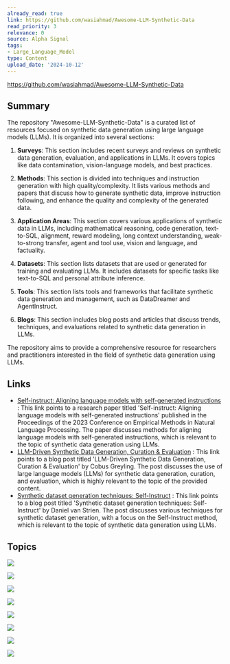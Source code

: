 ```yaml
---
already_read: true
link: https://github.com/wasiahmad/Awesome-LLM-Synthetic-Data
read_priority: 3
relevance: 0
source: Alpha Signal
tags:
- Large_Language_Model
type: Content
upload_date: '2024-10-12'
---
```


https://github.com/wasiahmad/Awesome-LLM-Synthetic-Data
## Summary

The repository "Awesome-LLM-Synthetic-Data" is a curated list of resources focused on synthetic data generation using large language models (LLMs). It is organized into several sections:

1. **Surveys**: This section includes recent surveys and reviews on synthetic data generation, evaluation, and applications in LLMs. It covers topics like data contamination, vision-language models, and best practices.

2. **Methods**: This section is divided into techniques and instruction generation with high quality/complexity. It lists various methods and papers that discuss how to generate synthetic data, improve instruction following, and enhance the quality and complexity of the generated data.

3. **Application Areas**: This section covers various applications of synthetic data in LLMs, including mathematical reasoning, code generation, text-to-SQL, alignment, reward modeling, long context understanding, weak-to-strong transfer, agent and tool use, vision and language, and factuality.

4. **Datasets**: This section lists datasets that are used or generated for training and evaluating LLMs. It includes datasets for specific tasks like text-to-SQL and personal attribute inference.

5. **Tools**: This section lists tools and frameworks that facilitate synthetic data generation and management, such as DataDreamer and AgentInstruct.

6. **Blogs**: This section includes blog posts and articles that discuss trends, techniques, and evaluations related to synthetic data generation in LLMs.

The repository aims to provide a comprehensive resource for researchers and practitioners interested in the field of synthetic data generation using LLMs.
## Links

- [Self-instruct: Aligning language models with self-generated instructions](https://aclanthology.org/2023.emnlp-main.67/) : This link points to a research paper titled 'Self-instruct: Aligning language models with self-generated instructions' published in the Proceedings of the 2023 Conference on Empirical Methods in Natural Language Processing. The paper discusses methods for aligning language models with self-generated instructions, which is relevant to the topic of synthetic data generation using LLMs.
- [LLM-Driven Synthetic Data Generation, Curation & Evaluation](https://cobusgreyling.medium.com/llm-driven-synthetic-data-generation-curation-evaluation-33731e33b525) : This link points to a blog post titled 'LLM-Driven Synthetic Data Generation, Curation & Evaluation' by Cobus Greyling. The post discusses the use of large language models (LLMs) for synthetic data generation, curation, and evaluation, which is highly relevant to the topic of the provided content.
- [Synthetic dataset generation techniques: Self-Instruct](https://huggingface.co/blog/davanstrien/self-instruct) : This link points to a blog post titled 'Synthetic dataset generation techniques: Self-Instruct' by Daniel van Strien. The post discusses various techniques for synthetic dataset generation, with a focus on the Self-Instruct method, which is relevant to the topic of synthetic data generation using LLMs.

## Topics

![](topics/Concept/Synthetic%20Data%20Generation)

![](topics/Concept/Self%20Alignment)

![](topics/Concept/Instruction%20Generation)

![](topics/Concept/Self%20Instruct)

![](topics/Concept/Self%20Rewarding)

![](topics/Concept/Self%20Play)

![](topics/Concept/Reward%20Modeling)

![](topics/Concept/Agentic%20Data%20Generation)